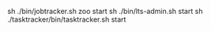 sh ./bin/jobtracker.sh zoo start
sh ./bin/lts-admin.sh start
sh ./tasktracker/bin/tasktracker.sh  start